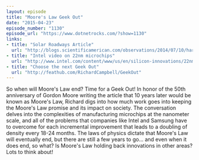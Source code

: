 ```yaml
---
layout: episode
title: "Moore's Law Geek Out"
date: "2015-04-23"
episode_number: "1130"
episode_url: "https://www.dotnetrocks.com/?show=1130"
links:
- title: "Solar Roadways Article"
  url: "http://blogs.scientificamerican.com/observations/2014/07/10/hard-road-ahead-for-solar-freakin-roadways/"
- title: "Intel video on 22nm microchips"
  url: "http://www.intel.com/content/www/us/en/silicon-innovations/22nm-technology-how-transistors-are-made-video.html"
- title: "Choose the next Geek Out"
  url: "http://feathub.com/RichardCampbell/GeekOut"
---
```


So when will Moore's Law end? Time for a Geek Out! In honor of the 50th anniversary of Gordon Moore writing the article that 10 years later would be known as Moore's Law, Richard digs into how much work goes into keeping the Moore's Law promise and its impact on society. The conversation delves into the complexities of manufacturing microchips at the nanometer scale, and all of the problems that companies like Intel and Samsung have to overcome for each incremental improvement that leads to a doubling of density every 18-24 months. The laws of physics dictate that Moore's Law will eventually end, but there are still a few years to go... and even when it does end, so what? Is Moore's Law holding back innovations in other areas? Lots to think about!
